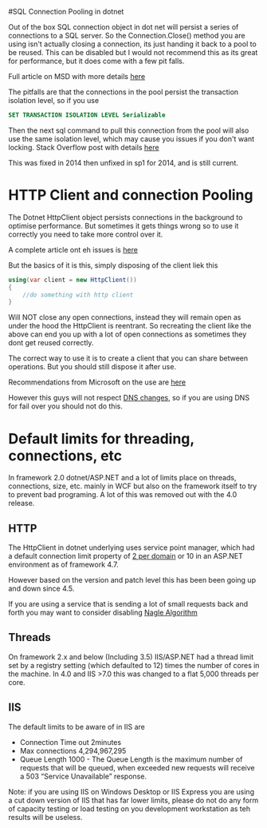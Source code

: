#SQL Connection Pooling in dotnet

Out of the box SQL connection object in dot net will persist a series of connections to a SQL server. So the Connection.Close() method you are using isn't actually closing a connection, its just handing it back to a pool to be reused. This can be disabled but I would not recommend this as its great for performance, but it does come with a few pit falls.

Full article on MSD with more details [here](https://docs.microsoft.com/en-us/dotnet/framework/data/adonet/sql-server-connection-pooling)

The pitfalls are that the connections in the pool persist the transaction isolation level, so if you use 

```sql
SET TRANSACTION ISOLATION LEVEL Serializable
```

Then the next sql command to pull this connection from the pool will also use the same isolation level, which may cause you issues if you don't want locking. Stack Overflow post with details [here](https://stackoverflow.com/questions/9851415/sql-server-isolation-level-leaks-across-pooled-connections)

This was fixed in 2014 then unfixed in sp1 for 2014, and is still current.

# HTTP Client and connection Pooling

The Dotnet HttpClient object persists connections in the background to optimise performance. But sometimes it gets things wrong so to use it correctly you need to take more control over it.

A complete article ont eh issues is [here](https://aspnetmonsters.com/2016/08/2016-08-27-httpclientwrong/)

But the basics of it is this, simply disposing of the client liek this

```csharp
using(var client = new HttpClient())
{
    //do something with http client
}
```

Will NOT close any open connections, instead they will remain open as under the hood the HttpClient is reentrant. So recreating the client like the above can end you up with a lot of open connections as sometimes they dont get reused correctly.

The correct way to use it is to create a client that you can share between operations. But you should still dispose it after use. 

Recommendations from Microsoft on the use are [here](https://blogs.msdn.microsoft.com/shacorn/2016/10/21/best-practices-for-using-httpclient-on-services/)

However this guys will not respect [DNS changes](http://www.nimaara.com/2016/11/01/beware-of-the-net-httpclient/), so if you are using DNS for fail over you should not do this.



# Default limits for threading, connections, etc

In framework 2.0 dotnet/ASP.NET and a lot of limits place on threads, connections, size, etc. mainly in WCF but also on the framework itself to try to prevent bad programing. A lot of this was removed out with the 4.0 release. 

## HTTP

The HttpClient in dotnet underlying uses service point manager, which had a default connection limit property of [2 per domain](https://docs.microsoft.com/en-us/dotnet/api/system.net.servicepointmanager.defaultconnectionlimit?view=netframework-4.7) or 10 in an ASP.NET environment as of framework 4.7. 

However based on the version and patch level this has been been going up and down since 4.5.

If you are using a service that is sending a lot of small requests back and forth you may want to consider disabling [Nagle Algorithm](https://alexandrebrisebois.wordpress.com/2013/03/24/why-are-webrequests-throttled-i-want-more-throughput/)


## Threads

On framework 2.x and below (Including 3.5) IIS/ASP.NET had a thread limit set by a registry setting (which defaulted to 12) times the number of cores in the machine. In 4.0 and IIS >7.0 this was changed to a flat 5,000 threads per core.

## IIS

The default limits to be aware of in IIS are

- Connection Time out 2minutes
- Max connections 4,294,967,295
- Queue Length 1000 - The Queue Length is the maximum number of requests that will be queued, when exceeded new requests will receive a 503 “Service Unavailable” response.


Note: if you are using IIS on Windows Desktop or IIS Express you are using a cut down version of IIS that has far lower limits, please do not do any form of capacity testing or load testing on you development workstation as teh results will be useless.
